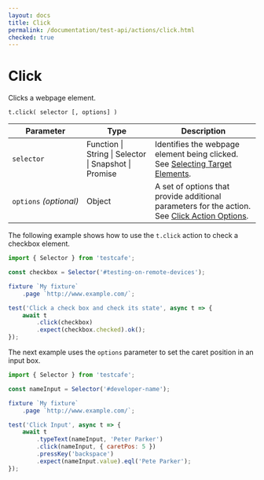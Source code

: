 ```yaml
---
layout: docs
title: Click
permalink: /documentation/test-api/actions/click.html
checked: true
---
```

# Click

Clicks a webpage element.

```text
t.click( selector [, options] )
```

Parameter              | Type                                              | Description
---------------------- | ------------------------------------------------- | -----------------------------------------------------------------------------------------------------------------------
`selector`             | Function &#124; String &#124; Selector &#124; Snapshot &#124; Promise | Identifies the webpage element being clicked. See [Selecting Target Elements](README.md#selecting-target-elements).
`options`&#160;*(optional)* | Object                                            | A set of options that provide additional parameters for the action. See [Click Action Options](action-options.md#click-action-options).

The following example shows how to use the `t.click` action to check a checkbox element.

```js
import { Selector } from 'testcafe';

const checkbox = Selector('#testing-on-remote-devices');

fixture `My fixture`
    .page `http://www.example.com/`;

test('Click a check box and check its state', async t => {
    await t
        .click(checkbox)
        .expect(checkbox.checked).ok();
});
```

The next example uses the `options` parameter to set the caret position in an input box.

```js
import { Selector } from 'testcafe';

const nameInput = Selector('#developer-name');

fixture `My fixture`
    .page `http://www.example.com/`;

test('Click Input', async t => {
    await t
        .typeText(nameInput, 'Peter Parker')
        .click(nameInput, { caretPos: 5 })
        .pressKey('backspace')
        .expect(nameInput.value).eql('Pete Parker');
});
```
